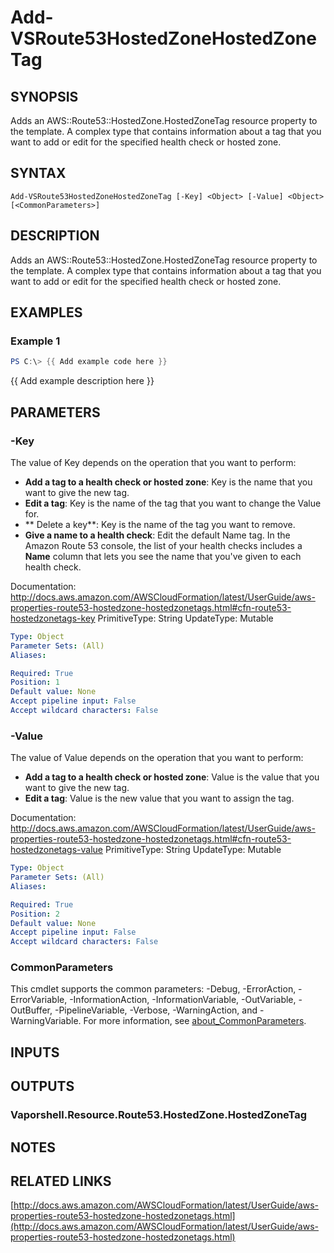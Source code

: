 # Add-VSRoute53HostedZoneHostedZoneTag

## SYNOPSIS
Adds an AWS::Route53::HostedZone.HostedZoneTag resource property to the template.
A complex type that contains information about a tag that you want to add or edit for the specified health check or hosted zone.

## SYNTAX

```
Add-VSRoute53HostedZoneHostedZoneTag [-Key] <Object> [-Value] <Object> [<CommonParameters>]
```

## DESCRIPTION
Adds an AWS::Route53::HostedZone.HostedZoneTag resource property to the template.
A complex type that contains information about a tag that you want to add or edit for the specified health check or hosted zone.

## EXAMPLES

### Example 1
```powershell
PS C:\> {{ Add example code here }}
```

{{ Add example description here }}

## PARAMETERS

### -Key
The value of Key depends on the operation that you want to perform:
+  **Add a tag to a health check or hosted zone**: Key is the name that you want to give the new tag.
+  **Edit a tag**: Key is the name of the tag that you want to change the Value for.
+  ** Delete a key**: Key is the name of the tag you want to remove.
+  **Give a name to a health check**: Edit the default Name tag.
In the Amazon Route 53 console, the list of your health checks includes a **Name** column that lets you see the name that you've given to each health check.

Documentation: http://docs.aws.amazon.com/AWSCloudFormation/latest/UserGuide/aws-properties-route53-hostedzone-hostedzonetags.html#cfn-route53-hostedzonetags-key
PrimitiveType: String
UpdateType: Mutable

```yaml
Type: Object
Parameter Sets: (All)
Aliases:

Required: True
Position: 1
Default value: None
Accept pipeline input: False
Accept wildcard characters: False
```

### -Value
The value of Value depends on the operation that you want to perform:
+  **Add a tag to a health check or hosted zone**: Value is the value that you want to give the new tag.
+  **Edit a tag**: Value is the new value that you want to assign the tag.

Documentation: http://docs.aws.amazon.com/AWSCloudFormation/latest/UserGuide/aws-properties-route53-hostedzone-hostedzonetags.html#cfn-route53-hostedzonetags-value
PrimitiveType: String
UpdateType: Mutable

```yaml
Type: Object
Parameter Sets: (All)
Aliases:

Required: True
Position: 2
Default value: None
Accept pipeline input: False
Accept wildcard characters: False
```

### CommonParameters
This cmdlet supports the common parameters: -Debug, -ErrorAction, -ErrorVariable, -InformationAction, -InformationVariable, -OutVariable, -OutBuffer, -PipelineVariable, -Verbose, -WarningAction, and -WarningVariable. For more information, see [about_CommonParameters](http://go.microsoft.com/fwlink/?LinkID=113216).

## INPUTS

## OUTPUTS

### Vaporshell.Resource.Route53.HostedZone.HostedZoneTag
## NOTES

## RELATED LINKS

[http://docs.aws.amazon.com/AWSCloudFormation/latest/UserGuide/aws-properties-route53-hostedzone-hostedzonetags.html](http://docs.aws.amazon.com/AWSCloudFormation/latest/UserGuide/aws-properties-route53-hostedzone-hostedzonetags.html)

